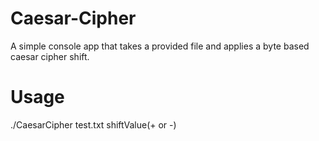 # Caesar-Cipher
A simple console app that takes a provided file and applies a byte based caesar cipher shift.

# Usage
./CaesarCipher test.txt shiftValue(+ or -)